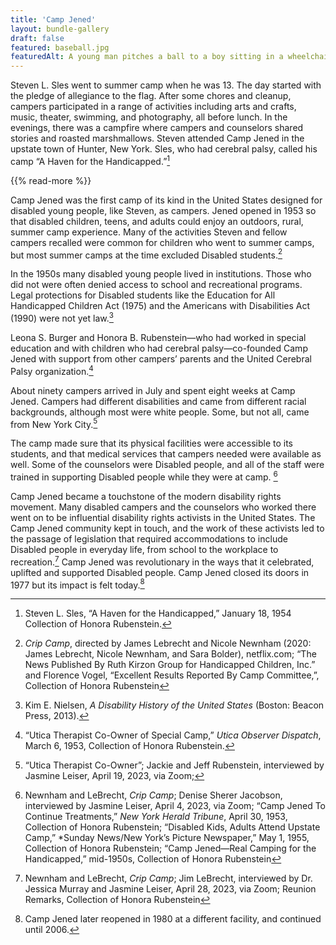 ```yaml
---
title: 'Camp Jened'
layout: bundle-gallery
draft: false
featured: baseball.jpg
featuredAlt: A young man pitches a ball to a boy sitting in a wheelchair and holding a bat. Other children and young adults look ready to react.
---
```


Steven L. Sles went to summer camp when he was 13. The day started with the pledge of allegiance to the flag. After some chores and cleanup, campers participated in a range of activities including arts and crafts, music, theater, swimming, and photography, all before lunch. In the evenings, there was a campfire where campers and counselors shared stories and roasted marshmallows. Steven attended Camp Jened in the upstate town of Hunter, New York. Sles, who had cerebral palsy, called his camp “A Haven for the Handicapped.”[^1]

{{% read-more %}}

Camp Jened was the first camp of its kind in the United States designed for disabled young people, like Steven, as campers. Jened opened in 1953 so that disabled children, teens, and adults could enjoy an outdoors, rural, summer camp experience. Many of the activities Steven and fellow campers recalled were common for children who went to summer camps, but most summer camps at the time excluded Disabled students.[^2]

In the 1950s many disabled young people lived in institutions. Those who did not were often denied access to school and recreational programs. Legal protections for Disabled students like the Education for All Handicapped Children Act (1975) and the Americans with Disabilities Act (1990) were not yet law.[^3]  

Leona S. Burger and Honora B. Rubenstein—who had worked in special education and with children who had cerebral palsy—co-founded Camp Jened with support from other campers’ parents and the United Cerebral Palsy organization.[^4]

About ninety campers arrived in July and spent eight weeks at Camp Jened. Campers had different disabilities and came from different racial backgrounds, although most were white people. Some, but not all, came from New York City.[^5]

The camp made sure that its physical facilities were accessible to its students, and that medical services that campers needed were available as well. Some of the counselors were Disabled people, and all of the staff were trained in supporting Disabled people while they were at camp. [^6]

Camp Jened became a touchstone of the modern disability rights movement. Many disabled campers and the counselors who worked there went on to be influential disability rights activists in the United States. The Camp Jened community kept in touch, and the work of these activists led to the passage of legislation that required accommodations to include Disabled people in everyday life, from school to the workplace to recreation.[^7] Camp Jened was revolutionary in the ways that it celebrated, uplifted and supported Disabled people. Camp Jened closed its doors in 1977 but its impact is felt today.[^8]

[^1]: Steven L. Sles, “A Haven for the Handicapped,” January 18, 1954  Collection of Honora Rubenstein.

[^2]: *Crip Camp*, directed by James Lebrecht and Nicole Newnham (2020: James Lebrecht, Nicole Newnham, and Sara Bolder), netflix.com; “The News Published By Ruth Kirzon Group for Handicapped Children, Inc.” and Florence Vogel, “Excellent Results Reported By Camp Committee,”, Collection of Honora Rubenstein  

[^3]: Kim E. Nielsen, *A Disability History of the United States* (Boston: Beacon Press, 2013).

[^4]: “Utica Therapist Co-Owner of Special Camp,” *Utica Observer Dispatch*, March 6, 1953, Collection of Honora Rubenstein.

[^5]: “Utica Therapist Co-Owner”; Jackie and Jeff Rubenstein, interviewed by Jasmine Leiser, April 19, 2023, via Zoom;

[^6]: Newnham and LeBrecht, *Crip Camp*; Denise Sherer Jacobson, interviewed by Jasmine Leiser, April 4, 2023, via Zoom; “Camp Jened To Continue Treatments,” *New York Herald Tribune*, April 30, 1953, Collection of Honora Rubenstein; “Disabled Kids, Adults Attend Upstate Camp,” *Sunday News/New York’s Picture Newspaper,” May 1, 1955, Collection of Honora Rubenstein; “Camp Jened—Real Camping for the Handicapped,” mid-1950s, Collection of Honora Rubenstein

[^7]: Newnham and LeBrecht, *Crip Camp*; Jim LeBrecht, interviewed by Dr. Jessica Murray and Jasmine Leiser, April 28, 2023, via Zoom; Reunion Remarks, Collection of Honora Rubenstein

[^8]: Camp Jened later reopened in 1980 at a different facility, and continued until 2006.
